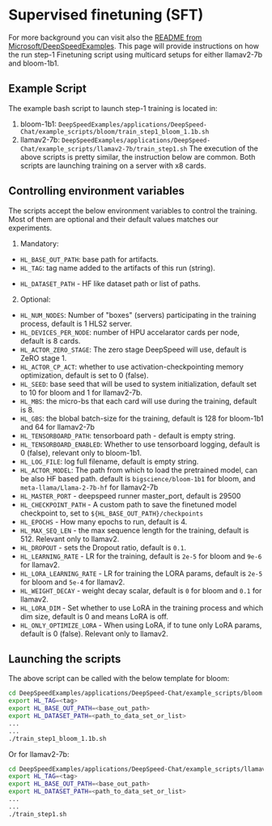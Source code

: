 # Supervised finetuning (SFT)
For more background you can visit also the [README from Microsoft/DeepSpeedExamples](https://github.com/microsoft/DeepSpeedExamples/blob/master/applications/DeepSpeed-Chat/training/step1_supervised_finetuning/README.md).
This page will provide instructions on how the run step-1 Finetuning script using multicard setups for either llamav2-7b and bloom-1b1.

## Example Script
The example bash script to launch step-1 training is located in:
1. bloom-1b1: `DeepSpeedExamples/applications/DeepSpeed-Chat/example_scripts/bloom/train_step1_bloom_1.1b.sh`
2. llamav2-7b: `DeepSpeedExamples/applications/DeepSpeed-Chat/example_scripts/llamav2-7b/train_step1.sh`
The execution of the above scripts is pretty similar, the instruction below are common.
Both scripts are launching training on a server with x8 cards.

## Controlling environment variables
The scripts accept the below environment variables to control the training. 
Most of them are optional and their default values matches our experiments.
1. Mandatory:
* `HL_BASE_OUT_PATH`: base path for artifacts.
* `HL_TAG`: tag name added to the artifacts of this run (string).
- `HL_DATASET_PATH` - HF like dataset path or list of paths.
2. Optional:
- `HL_NUM_NODES`: Number of "boxes" (servers) participating in the training process, default is 1 HLS2 server.
- `HL_DEVICES_PER_NODE`: number of HPU accelarator cards per node, default is 8 cards.
- `HL_ACTOR_ZERO_STAGE`: The zero stage DeepSpeed will use, default is ZeRO stage 1.
- `HL_ACTOR_CP_ACT`: whether to use activation-checkpointing memory optimization, default is set to 0 (false).
- `HL_SEED`: base seed that will be used to system initialization, default set to 10 for bloom and 1 for llamav2-7b.
- `HL_MBS`: the micro-bs that each card will use during the training, default is 8.
- `HL_GBS`: the blobal batch-size for the training, default is 128 for bloom-1b1 and 64 for llamav2-7b
- `HL_TENSORBOARD_PATH`: tensorboard path - default is empty string.
- `HL_TENSORBOARD_ENABLED`: Whether to use tensorboard logging, default is 0 (false), relevant only to bloom-1b1.
- `HL_LOG_FILE`: log full filename, default is empty string.
- `HL_ACTOR_MODEL`: The path from which to load the pretrained model, can be also HF based path. default is `bigscience/bloom-1b1` for bloom, and `meta-llama/Llama-2-7b-hf` for llamav2-7b
- `HL_MASTER_PORT` - deepspeed runner master_port, default is 29500
- `HL_CHECKPOINT_PATH` - A custom path to save the finetuned model checkpoint to, set to `${HL_BASE_OUT_PATH}/checkpoints`
- `HL_EPOCHS` - How many epochs to run, default is 4.
- `HL_MAX_SEQ_LEN` - the max sequence length for the training, default is 512. Relevant only to llamav2.
- `HL_DROPOUT` - sets the Dropout ratio, default is `0.1`.
- `HL_LEARNING_RATE` - LR for the training, default is `2e-5` for bloom and `9e-6` for llamav2.
- `HL_LORA_LEARNING_RATE` - LR for training the LORA params, default is `2e-5` for bloom and `5e-4` for llamav2.
- `HL_WEIGHT_DECAY` - weight decay scalar, default is `0` for bloom and `0.1` for llamav2.
- `HL_LORA_DIM` - Set whether to use LoRA in the training process and which dim size, default is 0 and means LoRA is off.
- `HL_ONLY_OPTIMIZE_LORA` - When using LoRA, if to tune only LoRA params, default is 0 (false). Relevant only to llamav2.

## Launching the scripts
The above script can be called with the below template for bloom:
  ```bash
  cd DeepSpeedExamples/applications/DeepSpeed-Chat/example_scripts/bloom
  export HL_TAG=<tag>
  export HL_BASE_OUT_PATH=<base_out_path>
  export HL_DATASET_PATH=<path_to_data_set_or_list>
  ...
  ...
  ./train_step1_bloom_1.1b.sh
  ```
Or for llamav2-7b:
  ```bash
  cd DeepSpeedExamples/applications/DeepSpeed-Chat/example_scripts/llamav2-7b
  export HL_TAG=<tag>
  export HL_BASE_OUT_PATH=<base_out_path>
  export HL_DATASET_PATH=<path_to_data_set_or_list>
  ...
  ...
  ./train_step1.sh
  ```
